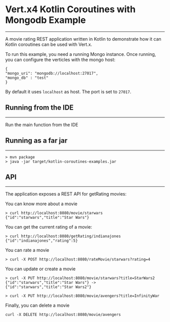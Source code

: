 # Vert.x4 Kotlin Coroutines with Mongodb Example
***
A movie rating REST application written in Kotlin to demonstrate how it can Kotlin coroutines can be used with Vert.x.

To run this example, you need a running Mongo instance. Once running, you can configure the verticles with the mongo host:

```
{
"mongo_uri": "mongodb://localhost:27017",
"mongo_db" : "test"
}
```

By default it uses `localhost` as host. The port is set to `27017`.

## Running from the IDE
***
Run the main function from the IDE

## Running as a far jar
***
```
> mvn package
> java -jar target/kotlin-coroutines-examples.jar
```

## API
***
The application exposes a REST API for getRating movies:

You can know more about a movie
```
> curl http://localhost:8080/movie/starwars
{"id":"starwars","title":"Star Wars"}
```
You can get the current rating of a movie:

```
> curl http://localhost:8080/getRating/indianajones
{"id":"indianajones","rating":5}
```
You can rate a movie
```
> curl -X POST http://localhost:8080/rateMovie/starwars?rating=4
```

You can update or create a movie

```
> curl -X PUT http://localhost:8080/movie/starwars?title=StarWars2
{"id":"starwars","title":"Star Wars"} -> {"id":"starwars","title":"Star Wars2"}
```

```
> curl -X PUT http://localhost:8080/movie/avengers?title=InfinityWar
```

Finally, you can delete a movie
```
curl -X DELETE http://localhost:8080/movie/avengers
```